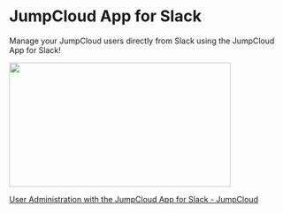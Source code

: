 # JumpCloud App for Slack
Manage your JumpCloud users directly from Slack using the JumpCloud App for Slack!

<p><a href="https://jumpcloud.com/blog/slack-app?wvideo=6ogzq4mfvu"><img src="https://embedwistia-a.akamaihd.net/deliveries/6d72bd3ddd07ead13a5cf2822522f277.jpg?image_play_button_size=2x&amp;image_crop_resized=960x540&amp;image_play_button=1&amp;image_play_button_color=41c8c6e0" width="400" height="225" style="width: 400px; height: 225px;"></a></p><p><a href="https://jumpcloud.com/blog/slack-app?wvideo=6ogzq4mfvu">User Administration with the JumpCloud App for Slack - JumpCloud</a></p>
